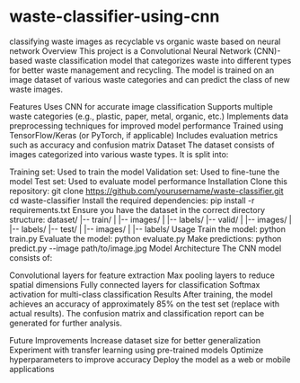 # waste-classifier-using-cnn
classifying waste images as recyclable vs organic waste based on neural network
Overview
This project is a Convolutional Neural Network (CNN)-based waste classification model that categorizes waste into different types for better waste management and recycling. The model is trained on an image dataset of various waste categories and can predict the class of new waste images.

Features
Uses CNN for accurate image classification
Supports multiple waste categories (e.g., plastic, paper, metal, organic, etc.)
Implements data preprocessing techniques for improved model performance
Trained using TensorFlow/Keras (or PyTorch, if applicable)
Includes evaluation metrics such as accuracy and confusion matrix
Dataset
The dataset consists of images categorized into various waste types. It is split into:

Training set: Used to train the model
Validation set: Used to fine-tune the model
Test set: Used to evaluate model performance
Installation
Clone this repository:
git clone https://github.com/yourusername/waste-classifier.git
cd waste-classifier
Install the required dependencies:
pip install -r requirements.txt
Ensure you have the dataset in the correct directory structure:
dataset/
|-- train/
|   |-- images/
|   |-- labels/
|-- valid/
|   |-- images/
|   |-- labels/
|-- test/
|   |-- images/
|   |-- labels/
Usage
Train the model:
python train.py
Evaluate the model:
python evaluate.py
Make predictions:
python predict.py --image path/to/image.jpg
Model Architecture
The CNN model consists of:

Convolutional layers for feature extraction
Max pooling layers to reduce spatial dimensions
Fully connected layers for classification
Softmax activation for multi-class classification
Results
After training, the model achieves an accuracy of approximately 85% on the test set (replace with actual results). The confusion matrix and classification report can be generated for further analysis.

Future Improvements
Increase dataset size for better generalization
Experiment with transfer learning using pre-trained models
Optimize hyperparameters to improve accuracy
Deploy the model as a web or mobile applications
